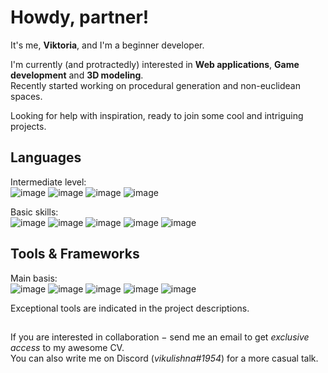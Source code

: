 # Howdy, partner!

It's me, **Viktoria**, and I'm a beginner developer.

I'm currently (and protractedly) interested in **Web applications**, **Game development** and **3D modeling**.   
Recently started working on procedural generation and non-euclidean spaces.

Looking for help with inspiration, ready to join some cool and intriguing projects. 

## Languages

Intermediate level:    
![image](https://img.shields.io/badge/HTML-e33c26?style=for-the-badge&logo=html5&logoColor=white) 
![image](https://img.shields.io/badge/CSS-1572B6?style=for-the-badge&logo=css3&logoColor=white) 
![image](https://img.shields.io/badge/JavaScript-c4b112?style=for-the-badge&logo=javascript&logoColor=white) 
![image](https://img.shields.io/badge/C%23-239120?style=for-the-badge&logo=c-sharp&logoColor=white) 

Basic skills:    
![image](https://img.shields.io/badge/C/C%2B%2B-00599C?style=for-the-badge&logo=c%2B%2B&logoColor=white) 
![image](https://img.shields.io/badge/Java-ED8B00?style=for-the-badge&logo=java&logoColor=white) 
![image](https://img.shields.io/badge/PHP-777BB4?style=for-the-badge&logo=php&logoColor=white) 
![image](https://img.shields.io/badge/Wolfram-DD1100?style=for-the-badge&logo=wolfram&logoColor=white) 
![image](https://custom-icon-badges.herokuapp.com/badge/Prolog-114477?style=for-the-badge&logo=swi-prolog&logoColor=white)

## Tools & Frameworks

Main basis:    
![image](https://img.shields.io/badge/Node.js-339933?style=for-the-badge&logo=nodedotjs&logoColor=white) 
![image](https://img.shields.io/badge/SQLite-07405E?style=for-the-badge&logo=sqlite&logoColor=white) 
![image](https://img.shields.io/badge/Heroku-8e6eb2?style=for-the-badge&logo=heroku&logoColor=white) 
![image](https://img.shields.io/badge/Unity-100000?style=for-the-badge&logo=unity&logoColor=white) 
![image](https://img.shields.io/badge/blender-%23F5792A.svg?style=for-the-badge&logo=blender&logoColor=white)  

Exceptional tools are indicated in the project descriptions.

##     

If you are interested in collaboration − send me an email to get *exclusive access* to my awesome CV.   
You can also write me on Discord (*vikulishna#1954*) for a more casual talk.
